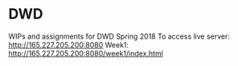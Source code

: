 # DWD
WIPs and assignments for DWD Spring 2018
To access live server: http://165.227.205.200:8080
Week1: http://165.227.205.200:8080/week1/index.html
